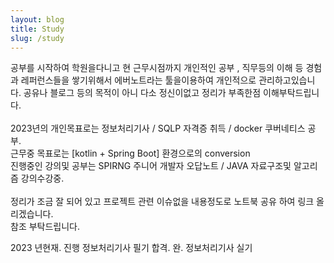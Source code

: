 ```yaml
---
layout: blog
title: Study
slug: /study
---
```


  공부를 시작하여 학원을다니고 현 근무시점까지 개인적인 공부 , 직무등의 이해 등 경험과 레퍼런스들을 쌓기위해서 에버노트라는 툴을이용하여 개인적으로 관리하고있습니다.
  공유나 블로그 등의 목적이 아니 다소 정신이없고 정리가 부족한점 이해부탁드립니다.
  <br><br>
  2023년의 개인목표로는 정보처리기사 / SQLP 자격증 취득 / docker 쿠버네티스 공부.
  <br>
  근무중 목표로는 [kotlin + Spring Boot] 환경으로의 conversion
  <br>
  진행중인 강의및 공부는 SPIRNG 주니어 개발자 오답노트 / JAVA 자료구조및 알고리즘 강의수강중.
  <br><br>
  정리가 조금 잘 되어 있고 프로젝트 관련 이슈없을 내용정도로 노트북 공유 하여 링크 올리겠습니다. 
  <br>
  참조 부탁드립니다.
  
  
  2023 년현재. 진행
  정보처리기사 필기 합격. 완.
  정보처리기사 실기 
  <br />

